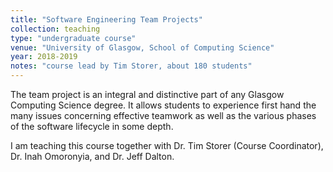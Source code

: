 ```yaml
---
title: "Software Engineering Team Projects"
collection: teaching
type: "undergraduate course"
venue: "University of Glasgow, School of Computing Science"
year: 2018-2019
notes: "course lead by Tim Storer, about 180 students"
---
```


The team project is an integral and distinctive part of any Glasgow Computing Science degree.
It allows students to experience first hand the many issues concerning effective teamwork as well as the various phases of the software lifecycle in some depth.

I am teaching this course together with Dr. Tim Storer (Course Coordinator), Dr. Inah Omoronyia, and Dr. Jeff Dalton.